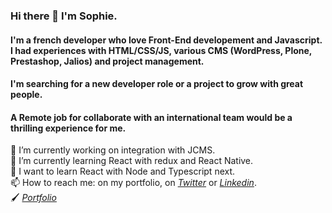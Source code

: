 ### Hi there 👋 I'm Sophie. 

#### I'm a french developer who love Front-End developement and Javascript. I had experiences with HTML/CSS/JS, various CMS (WordPress, Plone, Prestashop, Jalios)  and project management.
#### I'm searching for a new developer role or a project to grow with great people. 
#### A Remote job for collaborate with an international team would be a thrilling experience for me.

🔭 I’m currently working on integration with JCMS.   
🌱 I’m currently learning React with redux and React Native.  
🎋 I want to learn React with Node and Typescript next.  
📫 How to reach me: on my portfolio, on *[Twitter](https://twitter.com/S0f1eM)* or *[Linkedin](https://www.linkedin.com/in/sophie-marchand-web-developer/)*.    
🖌️ *[Portfolio](https://sophie-marchand.netlify.app/)*  


